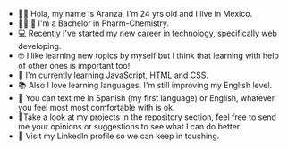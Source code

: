 - 👋🏽 Hola, my name is Aranza, I'm 24 yrs old and I live in Mexico.
- 👩🏽‍ 🔬 I'm a Bachelor in Pharm-Chemistry.
- 💻 Recently I've started my new career in technology, specifically web developing. 
- 🤓 I like learning new topics by myself but I think that learning with help of other ones is important too! 
- 🌱 I’m currently learning JavaScript, HTML and CSS.
- 📚 Also I love learning languages, I'm still improving my English level. 
- 💬 You can text me in Spanish (my first language) or English, whatever you feel most most comfortable with is ok.
- 🔎Take a look at my projects in the repository section, feel free to send me your opinions or suggestions to see what I can do better. 
- 👥 Visit my LinkedIn profile so we can keep in touching.

